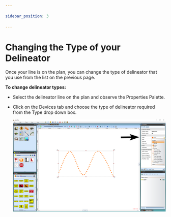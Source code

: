 ```yaml
---

sidebar_position: 3

---
```

# Changing the Type of your Delineator

Once your line is on the plan, you can change the type of delineator that you use from the list on the previous page.

**To change delineator types:**

 - Select the delineator line on the plan and observe the Properties Palette.
 - Click on the Devices tab and choose the type of delineator required from the Type drop down box.

    ![Changing_Delineator_Type](./assets/Changing_Delineator_Type.png)
